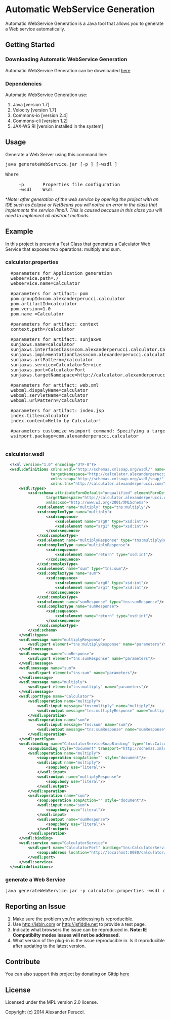 Automatic WebService Generation
==================

Automatic WebService Generation is a Java tool that allows you to generate a Web service automatically.

## Getting Started

### Downloading Automatic WebService Generation

Automatic WebService Generation can be downloaded [here](https://github.com/prednaxela/generatewebservice/archive/master.zip)

### Dependencies

Automatic WebService Generation use:

 1. Java [version 1.7]
 2. Velocity [version 1.7]
 3. Commons-io [version 2.4]
 4. Commons-cli [version 1.2]
 5. JAX-WS RI [version installed in the system]

## Usage

Generate a Web Server using this command line:

<pre>
java generateWebService.jar [-p <arg>] [-wsdl <arg>]

Where

     -p <arg>      Properties file configuration
     -wsdl <arg>   Wsdl
</pre>

**Note: after generation of the web service by opening the project with an IDE such as Eclipse or NetBeans you will notice an error in the class that implements the service (*Impl). This is caused because in this class you will need to implement all abstract methods.**

## Example

In this project is present a Test Class that generates a Calculator Web Service that exposes two operations: multiply and sum.

### calculator.properties

<pre>
  #parameters for Application generation
  webservice.path=./
  webservice.name=Calculator
  
  #parameters for artifact: pom
  pom.groupId=com.alexanderperucci.calculator
  pom.artifactId=calculator
  pom.version=1.0
  pom.name =Calculator
  
  #parameters for artifact: context
  context.path=/calculator
  
  #parameters for artifact: sunjaxws
  sunjaxws.name=calculator
  sunjaxws.interfaceClass=com.alexanderperucci.calculator.Calculator
  sunjaxws.implementationClass=com.alexanderperucci.calculator.CalculatorImpl
  sunjaxws.urlPattern=/calculator
  sunjaxws.service=CalculatorService
  sunjaxws.port=CalculatorPort
  sunjaxws.targetNamespace=http://calculator.alexanderperucci.com/
  
  #parameters for artifact: web.xml
  webxml.dispalyName=calculator
  webxml.servletName=calculator
  webxml.urlPattern=/calculator
  
  #parameters for artifact: index.jsp
  index.title=calculator
  index.content=Hello by Calculator!
  
  #parameters customize wsimport command: Specifying a target package via this command-line option, overrides any wsdl and schema binding customization for package name and the default package name algorithm defined in the specification
  wsimport.package=com.alexanderperucci.calculator

</pre>

### calculator.wsdl

```xml
  <?xml version="1.0" encoding="UTF-8"?>
  <wsdl:definitions xmlns:wsdl="http://schemas.xmlsoap.org/wsdl/" name="CalculatorService"
                    targetNamespace="http://calculator.alexanderperucci.com/"
                    xmlns:soap="http://schemas.xmlsoap.org/wsdl/soap/"
                    xmlns:tns="http://calculator.alexanderperucci.com/" xmlns:xsd="http://www.w3.org/2001/XMLSchema">
      <wsdl:types>
          <xsd:schema attributeFormDefault="unqualified" elementFormDefault="unqualified"
                  targetNamespace="http://calculator.alexanderperucci.com/" xmlns:tns="http://calculator.alexanderperucci.com/"
                  xmlns:xsd="http://www.w3.org/2001/XMLSchema">
              <xsd:element name="multiply" type="tns:multiply"/>
              <xsd:complexType name="multiply">
                  <xsd:sequence>
                      <xsd:element name="arg0" type="xsd:int"/>
                      <xsd:element name="arg1" type="xsd:int"/>
                  </xsd:sequence>
              </xsd:complexType>
              <xsd:element name="multiplyResponse" type="tns:multiplyResponse"/>
              <xsd:complexType name="multiplyResponse">
                  <xsd:sequence>
                      <xsd:element name="return" type="xsd:int"/>
                  </xsd:sequence>
              </xsd:complexType>
              <xsd:element name="sum" type="tns:sum"/>
              <xsd:complexType name="sum">
                  <xsd:sequence>
                      <xsd:element name="arg0" type="xsd:int"/>
                      <xsd:element name="arg1" type="xsd:int"/>
                  </xsd:sequence>
              </xsd:complexType>
              <xsd:element name="sumResponse" type="tns:sumResponse"/>
              <xsd:complexType name="sumResponse">
                  <xsd:sequence>
                      <xsd:element name="return" type="xsd:int"/>
                  </xsd:sequence>
              </xsd:complexType>
          </xsd:schema>
      </wsdl:types>
      <wsdl:message name="multiplyResponse">
          <wsdl:part element="tns:multiplyResponse" name="parameters"/>
      </wsdl:message>
      <wsdl:message name="sumResponse">
          <wsdl:part element="tns:sumResponse" name="parameters"/>
      </wsdl:message>
      <wsdl:message name="sum">
          <wsdl:part element="tns:sum" name="parameters"/>
      </wsdl:message>
      <wsdl:message name="multiply">
          <wsdl:part element="tns:multiply" name="parameters"/>
      </wsdl:message>
      <wsdl:portType name="Calculator">
          <wsdl:operation name="multiply">
              <wsdl:input message="tns:multiply" name="multiply"/>
              <wsdl:output message="tns:multiplyResponse" name="multiplyResponse"/>
          </wsdl:operation>
          <wsdl:operation name="sum">
              <wsdl:input message="tns:sum" name="sum"/>
              <wsdl:output message="tns:sumResponse" name="sumResponse"/>
          </wsdl:operation>
      </wsdl:portType>
      <wsdl:binding name="CalculatorServiceSoapBinding" type="tns:Calculator">
          <soap:binding style="document" transport="http://schemas.xmlsoap.org/soap/http"/>
          <wsdl:operation name="multiply">
              <soap:operation soapAction="" style="document"/>
              <wsdl:input name="multiply">
                  <soap:body use="literal"/>
              </wsdl:input>
              <wsdl:output name="multiplyResponse">
                  <soap:body use="literal"/>
              </wsdl:output>
          </wsdl:operation>
          <wsdl:operation name="sum">
              <soap:operation soapAction="" style="document"/>
              <wsdl:input name="sum">
                  <soap:body use="literal"/>
              </wsdl:input>
              <wsdl:output name="sumResponse">
                  <soap:body use="literal"/>
              </wsdl:output>
          </wsdl:operation>
      </wsdl:binding>
      <wsdl:service name="CalculatorService">
          <wsdl:port name="CalculatorPort" binding="tns:CalculatorServiceSoapBinding">
              <soap:address location="http://localhost:8080/calculator/calculator"/>
          </wsdl:port>
      </wsdl:service>
  </wsdl:definitions>
```

### generate a Web Service

<pre>
java generateWebService.jar -p calculator.properties -wsdl calculator.wsdl
</pre>

## Reporting an Issue

1. Make sure the problem you're addressing is reproducible.
2. Use http://jsbin.com or http://jsfiddle.net to provide a test page.
3. Indicate what browsers the issue can be reproduced in. **Note: IE Compatibilty modes issues will not be addressed.**
4. What version of the plug-in is the issue reproducible in. Is it reproducible after updating to the latest version.

## Contribute
You can also support this project by donating on Gittip [here](https://www.gittip.com/prednaxela/)

## License
Licensed under the MPL version 2.0 license.

Copyright (c) 2014 Alexander Perucci.
